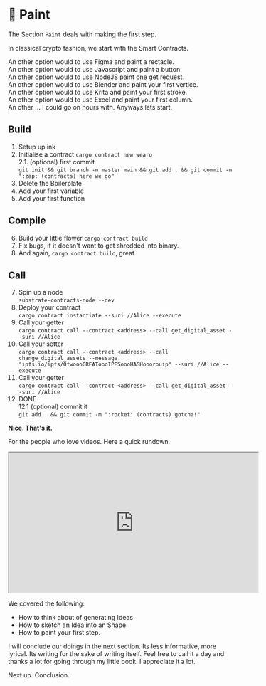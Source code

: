 # 🎨 Paint

The Section `Paint` deals with making the first step.

In classical crypto fashion, we start with the Smart Contracts.

An other option would to use Figma and paint a rectacle.  
An other option would to use Javascript and paint a button.  
An other option would to use NodeJS paint one get request.  
An other option would to use Blender and paint your first vertice.  
An other option would to use Krita and paint your first stroke.  
An other option would to use Excel and paint your first column.  
An other ... I could go on hours with. Anyways lets start.


## Build

1. Setup up ink
2. Initialise a contract `cargo contract new wearo`  
   2.1. (optional) first commit  
   `git init && git branch -m master main && git add . && git commit -m ":zap: (contracts) here we go"`
3. Delete the Boilerplate
4. Add your first variable
5. Add your first function

## Compile

6. Build your little flower `cargo contract build`
7. Fix bugs, if it doesn't want to get shredded into binary.
8. And again, `cargo contract build`, great.

## Call

7. Spin up a node  
   `substrate-contracts-node --dev`
8. Deploy your contract  
   `cargo contract instantiate --suri //Alice --execute`
9. Call your getter  
   `cargo contract call --contract <address> --call get_digital_asset --suri //Alice`
10. Call your setter  
    `cargo contract call --contract <address> --call change_digital_assets --message "ipfs.io/ipfs/0fwoooGREAToooIPFSoooHASHooorouip" --suri //Alice --execute`
11. Call your getter  
    `cargo contract call --contract <address> --call get_digital_asset --suri //Alice`
12. DONE  
    12.1 (optional) commit it  
    `git add . && git commit -m ":rocket: (contracts) gotcha!"`

**Nice. That's it.**

For the people who love videos. Here a quick rundown. 

<iframe width="560" height="315" src="https://www.youtube.com/embed/M0k_jhmFYoo?si=TV5sD-6kNVULx8vI" title="YouTube video player" allow="accelerometer; autoplay; clipboard-write; encrypted-media; gyroscope; picture-in-picture; web-share" allowfullscreen></iframe>


We covered the following:

- How to think about of generating Ideas
- How to sketch an Idea into an Shape
- How to paint your first step.

I will conclude our doings in the next section.
Its less informative, more lyrical. Its writing for the sake of writing itself. Feel free to call it a day and thanks a lot for going through my little book. I appreciate it a lot.

Next up. Conclusion.
